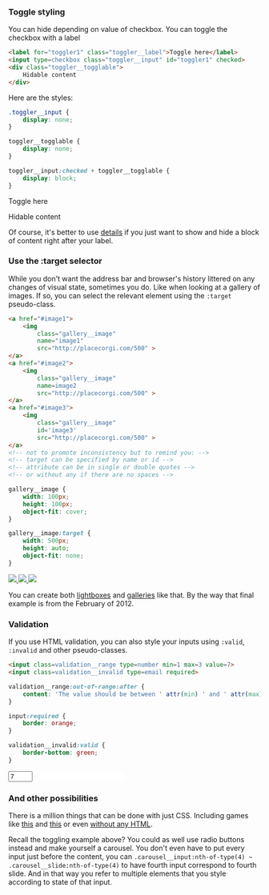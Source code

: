 ### Toggle styling

You can hide depending on value of checkbox. You can toggle the checkbox with a label
```html
<label for="toggler1" class="toggler__label">Toggle here</label>
<input type=checkbox class="toggler__input" id="toggler1" checked>
<div class="toggler__togglable">
	Hidable content
</div>
```

Here are the styles:

```css
.toggler__input {
	display: none;
}

toggler__togglable {
	display: none;
}

toggler__input:checked + toggler__togglable {
	display: block;
}
```

<style>
	.toggler__input {
		display: none;
	}

	toggler__togglable {
		display: none;
	}

	toggler__input:checked + toggler__togglable {
		display: block; /* the style that you want to turn on/off */
	}
</style>

<label for="toggler1" class="toggler__label">Toggle here</label>
<input type=checkbox class="toggler__input" id="toggler1" checked>
<div class="toggler__togglable">
	Hidable content
</div>

Of course, it's better to use [details](#details-is-the-spoiler-thing) if you just want to show and hide a block of content right after your label.


### Use the :target selector

While you don't want the address bar and browser's history littered on any changes of visual state, sometimes you do. Like when looking at a gallery of images. If so, you can select the relevant element using the `:target` pseudo-class.

```html
<a href="#image1">
	<img 
		class="gallery__image"
		name="image1" 
		src="http://placecorgi.com/500" >
</a>
<a href="#image2">
	<img 
		class="gallery__image"
		name=image2 
		src="http://placecorgi.com/500" >
</a>
<a href="#image3">
	<img
		class="gallery__image" 
		id='image3' 
		src="http://placecorgi.com/500" >
</a>
<!-- not to promote inconsistency but to remind you: -->
<!-- target can be specified by name or id -->
<!-- attribute can be in single or double quotes -->
<!-- or without any if there are no spaces -->
```

```css
gallery__image {
	width: 100px;
	height: 100px;
	object-fit: cover;
}

gallery__image:target {
	width: 500px;
	height: auto;
	object-fit: none;
}
```

<style>
	gallery__image {
		width: 100px;
		height: 100px;
		object-fit: cover;
	}

	gallery__image:target {
		width: 500px;
		height: auto;
		object-fit: none;
	}
</style>

<a href="#image1">
	<img 
		class="gallery__image"
		name="image1" 
		src="http://placecorgi.com/500" >
</a>
<a href="#image2">
	<img 
		class="gallery__image"
		name=image2 
		src="http://placecorgi.com/500" >
</a>
<a href="#image3">
	<img
		class="gallery__image" 
		id='image3' 
		src="http://placecorgi.com/500" >
</a>

You can create both [lightboxes](https://codepen.io/gschier/pen/HCoqh) and [galleries](http://thewebrocks.com/demos/targetgallery/) like that. By the way that final example is from the February of 2012.


### Validation

If you use HTML validation, you can also style your inputs using `:valid`, `:invalid` and other pseudo-classes.

```html
<input class=validation__range type=number min=1 max=3 value=7>
<input class=validation__invalid type=email required>
```

```css
validation__range:out-of-range:after {
	content: 'The value should be between ' attr(min) ' and ' attr(max);
}

input:required {
	border: orange;
}

validation__invalid:valid {
	border-bottom: green;
}
```

<style>
	validation__range:out-of-range:after {
		content: 'The value should be between ' attr(min) ' and ' attr(max);
	}

	input:required {
		border: orange;
	}

	validation__invalid:valid {
		border-bottom: green;
	}
</style>

<input class=validation__range type=number min=1 max=3 value=7>
<input class=validation__invalid type=email required>


### And other possibilities

There is a million things that can be done with just CSS. Including games like [this](https://codepen.io/elad2412/pen/hBaqo) and [this](https://codepen.io/jcoulterdesign/pen/NOMeEb) or even [without any HTML](https://codepen.io/SelenIT/pen/oXzMbR).

Recall the toggling example above? You could as well use radio buttons instead and make yourself a carousel. You don't even have to put every input just before the content, you can `.carousel__input:nth-of-type(4) ~ .carousel__slide:nth-of-type(4)` to have fourth input correspond to fourth slide. And in that way you refer to multiple elements that you style according to state of that input.

